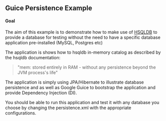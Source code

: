 ## Guice Persistence Example

#### Goal
The aim of this example is to demonstrate how to make use of [HSQLDB](http://www.hsqldb.org/) to provide a database for
testing without the need to have a specific database application pre-installed (MySQL, Postgres etc)

The application is shows how to hsqldb in-memory catalog as described by the hsqldb documentation:

> "mem: stored entirely in RAM - without any persistence beyond the JVM process's life"

The application is simply using JPA/Hibernate to illustrate database persistence and as well as
Google Guice to bootstrap the application and provide Dependency Injection (DI).

You should be able to run this application and test it with any database you choose by changing the persistence.xml 
with the appropriate configurations. 

